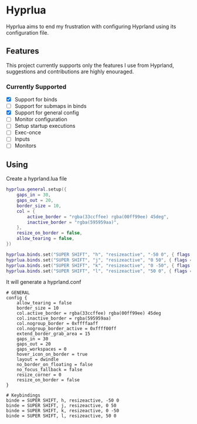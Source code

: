 # Hyprlua

Hyprlua aims to end my frustration with configuring Hyprland using its configuration file.

## Features
This project currently supports only the features I use from Hyprland, suggestions and contributions are highly enouraged.

### Currently Supported

- [x] Support for binds
- [ ] Support for submaps in binds
- [x] Support for general config
- [ ] Monitor configuration
- [ ] Setup startup executions
- [ ] Exec-once
- [ ] Inputs
- [ ] Monitors

## Using

Create a hyprland.lua file


```lua
hyprlua.general.setup({
	gaps_in = 30,
	gaps_out = 20,
	border_size = 10,
	col = {
		active_border = "rgba(33ccffee) rgba(00ff99ee) 45deg",
		inactive_border = "rgba(595959aa)",
	},
	resize_on_border = false,
	allow_tearing = false,
})

hyprlua.binds.set("SUPER SHIFT", "h", "resizeactive", "-50 0", { flags = "e" })
hyprlua.binds.set("SUPER SHIFT", "j", "resizeactive", "0 50", { flags = "e" })
hyprlua.binds.set("SUPER SHIFT", "k", "resizeactive", "0 -50", { flags = "e" })
hyprlua.binds.set("SUPER SHIFT", "l", "resizeactive", "50 0", { flags = "e" })
```

It will generate a hyprland.conf

```
# GENERAL
config {
    allow_tearing = false
    border_size = 10
    col.active_border = rgba(33ccffee) rgba(00ff99ee) 45deg
    col.inactive_border = rgba(595959aa)
    col.nogroup_border = 0xffffaaff
    col.nogroup_border_active = 0xffff00ff
    extend_border_grab_area = 15
    gaps_in = 30
    gaps_out = 20
    gaps_workspaces = 0
    hover_icon_on_border = true
    layout = dwindle
    no_border_on_floating = false
    no_focus_fallback = false
    resize_corner = 0
    resize_on_border = false
}

# Keybindings
binde = SUPER SHIFT, h, resizeactive, -50 0
binde = SUPER SHIFT, j, resizeactive, 0 50
binde = SUPER SHIFT, k, resizeactive, 0 -50
binde = SUPER SHIFT, l, resizeactive, 50 0
```
